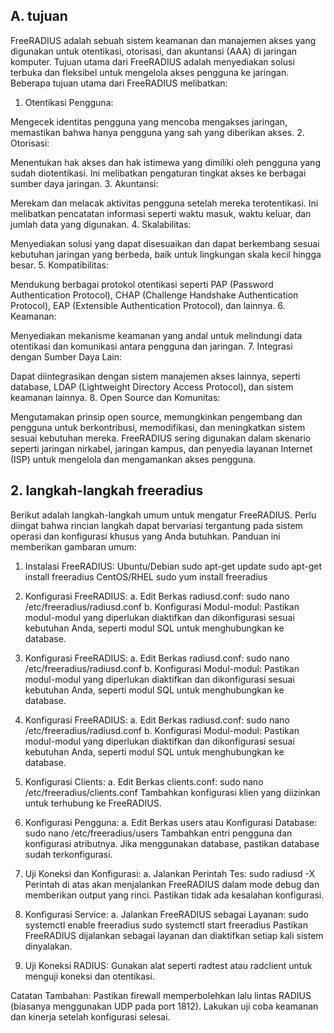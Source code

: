## A. tujuan
   FreeRADIUS adalah sebuah sistem keamanan dan manajemen akses yang digunakan untuk otentikasi, otorisasi, dan akuntansi (AAA) di jaringan komputer. Tujuan utama dari FreeRADIUS adalah menyediakan solusi terbuka dan fleksibel untuk mengelola akses pengguna ke jaringan. Beberapa tujuan utama dari FreeRADIUS melibatkan:

1. Otentikasi Pengguna:

Mengecek identitas pengguna yang mencoba mengakses jaringan, memastikan bahwa hanya pengguna yang sah yang diberikan akses.
2. Otorisasi:

Menentukan hak akses dan hak istimewa yang dimiliki oleh pengguna yang sudah diotentikasi. Ini melibatkan pengaturan tingkat akses ke berbagai sumber daya jaringan.
3. Akuntansi:

Merekam dan melacak aktivitas pengguna setelah mereka terotentikasi. Ini melibatkan pencatatan informasi seperti waktu masuk, waktu keluar, dan jumlah data yang digunakan.
4. Skalabilitas:

Menyediakan solusi yang dapat disesuaikan dan dapat berkembang sesuai kebutuhan jaringan yang berbeda, baik untuk lingkungan skala kecil hingga besar.
5. Kompatibilitas:

Mendukung berbagai protokol otentikasi seperti PAP (Password Authentication Protocol), CHAP (Challenge Handshake Authentication Protocol), EAP (Extensible Authentication Protocol), dan lainnya.
6. Keamanan:

Menyediakan mekanisme keamanan yang andal untuk melindungi data otentikasi dan komunikasi antara pengguna dan jaringan.
7. Integrasi dengan Sumber Daya Lain:

Dapat diintegrasikan dengan sistem manajemen akses lainnya, seperti database, LDAP (Lightweight Directory Access Protocol), dan sistem keamanan lainnya.
8. Open Source dan Komunitas:

Mengutamakan prinsip open source, memungkinkan pengembang dan pengguna untuk berkontribusi, memodifikasi, dan meningkatkan sistem sesuai kebutuhan mereka.
FreeRADIUS sering digunakan dalam skenario seperti jaringan nirkabel, jaringan kampus, dan penyedia layanan Internet (ISP) untuk mengelola dan mengamankan akses pengguna.

## 2. langkah-langkah freeradius
Berikut adalah langkah-langkah umum untuk mengatur FreeRADIUS. Perlu diingat bahwa rincian langkah dapat bervariasi tergantung pada sistem operasi dan konfigurasi khusus yang Anda butuhkan. Panduan ini memberikan gambaran umum:

1. Instalasi FreeRADIUS:
Ubuntu/Debian
sudo apt-get update
sudo apt-get install freeradius
CentOS/RHEL
sudo yum install freeradius

2. Konfigurasi FreeRADIUS:
a. Edit Berkas radiusd.conf:
sudo nano /etc/freeradius/radiusd.conf
b. Konfigurasi Modul-modul:
Pastikan modul-modul yang diperlukan diaktifkan dan dikonfigurasi sesuai kebutuhan Anda, seperti modul SQL untuk menghubungkan ke database.

3. Konfigurasi FreeRADIUS:
a. Edit Berkas radiusd.conf:
sudo nano /etc/freeradius/radiusd.conf
b. Konfigurasi Modul-modul:
Pastikan modul-modul yang diperlukan diaktifkan dan dikonfigurasi sesuai kebutuhan Anda, seperti modul SQL untuk menghubungkan ke database.

4. Konfigurasi FreeRADIUS:
a. Edit Berkas radiusd.conf:
sudo nano /etc/freeradius/radiusd.conf
b. Konfigurasi Modul-modul:
Pastikan modul-modul yang diperlukan diaktifkan dan dikonfigurasi sesuai kebutuhan Anda, seperti modul SQL untuk menghubungkan ke database.

5. Konfigurasi Clients:
a. Edit Berkas clients.conf:
sudo nano /etc/freeradius/clients.conf
Tambahkan konfigurasi klien yang diizinkan untuk terhubung ke FreeRADIUS.

6. Konfigurasi Pengguna:
a. Edit Berkas users atau Konfigurasi Database:
sudo nano /etc/freeradius/users
Tambahkan entri pengguna dan konfigurasi atributnya. Jika menggunakan database, pastikan database sudah terkonfigurasi.

7. Uji Koneksi dan Konfigurasi:
a. Jalankan Perintah Tes:
sudo radiusd -X
Perintah di atas akan menjalankan FreeRADIUS dalam mode debug dan memberikan output yang rinci. Pastikan tidak ada kesalahan konfigurasi.

8. Konfigurasi Service:
a. Jalankan FreeRADIUS sebagai Layanan:
sudo systemctl enable freeradius
sudo systemctl start freeradius
Pastikan FreeRADIUS dijalankan sebagai layanan dan diaktifkan setiap kali sistem dinyalakan.

9. Uji Koneksi RADIUS:
Gunakan alat seperti radtest atau radclient untuk menguji koneksi dan otentikasi.

Catatan Tambahan:
Pastikan firewall memperbolehkan lalu lintas RADIUS (biasanya menggunakan UDP pada port 1812).
Lakukan uji coba keamanan dan kinerja setelah konfigurasi selesai.



